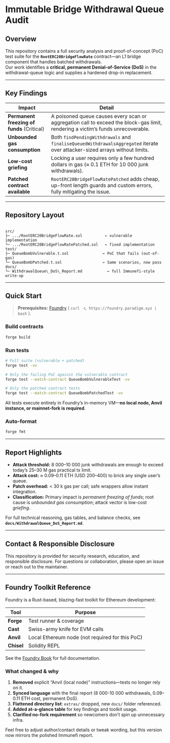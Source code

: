 # Immutable Bridge Withdrawal Queue Audit

## Overview

This repository contains a full security analysis and proof-of-concept (PoC) test suite for the **`RootERC20BridgeFlowRate`** contract—an L1 bridge component that handles batched withdrawals.  
Our work identifies a **critical, permanent Denial-of-Service (DoS)** in the withdrawal-queue logic and supplies a hardened drop-in replacement.

---

## Key Findings

| Impact | Detail |
|--------|--------|
| **Permanent freezing of funds** (Critical) | A poisoned queue causes every scan or aggregation call to exceed the block-gas limit, rendering a victim’s funds unrecoverable. |
| **Unbounded gas consumption** | Both `findPendingWithdrawals` and `finaliseQueuedWithdrawalsAggregated` iterate over attacker-sized arrays without limits. |
| **Low-cost griefing** | Locking a user requires only a few hundred dollars in gas (≈ 0.1 ETH for 10 000 junk withdrawals). |
| **Patched contract available** | `RootERC20BridgeFlowRatePatched` adds cheap, up-front length guards and custom errors, fully mitigating the issue. |

---

## Repository Layout

```

src/
├─ .../RootERC20BridgeFlowRate.sol          ← vulnerable implementation
└─ .../RootERC20BridgeFlowRatePatched.sol   ← fixed implementation
test/
├─ QueueBombVulnerable.t.sol               ← PoC that fails (out-of-gas)
└─ QueueBombPatched.t.sol                  ← Same scenarios, now pass
docs/
└─ WithdrawalQueue\_DoS\_Report.md           ← full Immunefi-style write-up

````

---

## Quick Start

> **Prerequisites:** [Foundry](https://book.getfoundry.sh/) ( `curl -L https://foundry.paradigm.xyz | bash` ).

### Build contracts

```bash
forge build
````

### Run tests

```bash
# Full suite (vulnerable + patched)
forge test -vv

# Only the failing PoC against the vulnerable contract
forge test --match-contract QueueBombVulnerableTest -vv

# Only the patched contract tests
forge test --match-contract QueueBombPatchedTest -vv
```

All tests execute entirely in Foundry’s in-memory VM—**no local node, Anvil instance, or mainnet-fork is required**.

### Auto-format

```bash
forge fmt
```

---

## Report Highlights

* **Attack threshold:** 8 000–10 000 junk withdrawals are enough to exceed today’s 25–30 M gas practical tx limit.
* **Attack cost:** ≈ 0.09–0.11 ETH (USD 200–400) to brick any single user’s queue.
* **Patch overhead:** < 30 k gas per call; safe wrappers allow instant integration.
* **Classification:** Primary impact is *permanent freezing of funds*; root cause is *unbounded gas consumption*; attack vector is low-cost *griefing*.

For full technical reasoning, gas tables, and balance checks, see **`docs/WithdrawalQueue_DoS_Report.md`**.

---

## Contact & Responsible Disclosure

This repository is provided for security research, education, and responsible disclosure.
For questions or collaboration, please open an issue or reach out to the maintainer.

---

## Foundry Toolkit Reference

Foundry is a Rust-based, blazing-fast toolkit for Ethereum development:

| Tool       | Purpose                                         |
| ---------- | ----------------------------------------------- |
| **Forge**  | Test runner & coverage                          |
| **Cast**   | Swiss-army knife for EVM calls                  |
| **Anvil**  | Local Ethereum node (not required for this PoC) |
| **Chisel** | Solidity REPL                                   |

See the [Foundry Book](https://book.getfoundry.sh/) for full documentation.

### What changed & why
1. **Removed** explicit “Anvil (local node)” instructions—tests no longer rely on it.  
2. **Synced language** with the final report (8 000-10 000 withdrawals, 0.09–0.11 ETH cost, permanent DoS).  
3. **Flattened directory list**: `extras/` dropped, new `docs/` folder referenced.  
4. **Added at-a-glance table** for key findings and toolkit usage.  
5. **Clarified no-fork requirement** so newcomers don’t spin up unnecessary infra.

Feel free to adjust author/contact details or tweak wording, but this version now mirrors the polished Immunefi report.
```